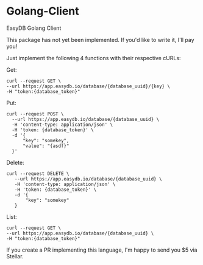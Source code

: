 # Golang-Client
EasyDB Golang Client

This package has not yet been implemented. If you'd like to write it, I'll pay you!

Just implement the following 4 functions with their respective cURLs:

Get: 
```
curl --request GET \ 
--url https://app.easydb.io/database/{database_uuid}/{key} \
-H "token:{database_token}"
```

Put: 
```
curl --request POST \  
  --url https://app.easydb.io/database/{database_uuid} \
  -H 'content-type: application/json' \
  -H 'token: {database_token}' \
  -d '{ 
      "key": "somekey",
      "value": "{asdf}"
  }'
```

Delete:
```
curl --request DELETE \
   --url https://app.easydb.io/database/{database_uuid} \
   -H 'content-type: application/json' \
   -H 'token: {database_token}' \
   -d '{
       "key": "somekey"
   }
```

List: 
```
curl --request GET \ 
--url https://app.easydb.io/database/{database_uuid} \
-H "token:{database_token}"
```

If you create a PR implementing this language, I'm happy to send you $5 via Stellar.
